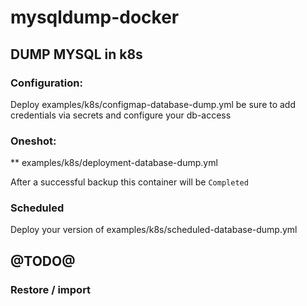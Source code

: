 # mysqldump-docker

## DUMP MYSQL in k8s

### Configuration:

Deploy examples/k8s/configmap-database-dump.yml 
be sure to add credentials via secrets and configure your db-access


### Oneshot:
** examples/k8s/deployment-database-dump.yml 

After a successful backup this container will be `Completed`

### Scheduled 

Deploy your version of examples/k8s/scheduled-database-dump.yml


## @TODO@
### Restore / import

